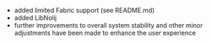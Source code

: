 - added limited Fabric support (see README.md)
- added LibNolij
- further improvements to overall system stability and other minor adjustments have been made to enhance the user experience